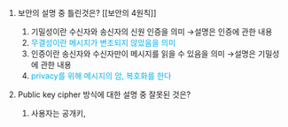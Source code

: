 1. 보안의 설명 중 틀린것은? [[보안의 4원칙]]
	1. 기밀성이란 수신자와 송신자의 신원 인증을 의미
	   →설명은 인증에 관한 내용
	2. <font color="#00b0f0">무결성이란 메시지가 변조되지 않았음을 의미</font>
	3. 인증이란 송신자와 수신자만이 메시지를 읽을 수 있음을 의미
	   →설명은 기밀성에 관한 내용
	4. <font color="#00b0f0">privacy를 위해 메시지의 암, 복호화를 한다</font>

3. Public key cipher 방식에 대한 설명 중 잘못된 것은?
	1. 사용자는 공개키, 